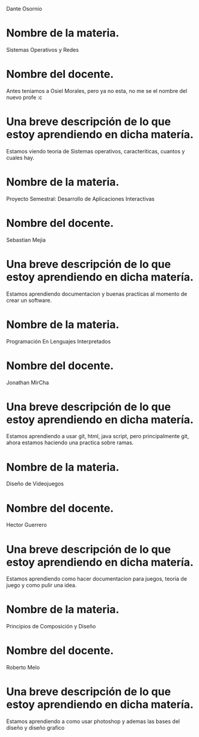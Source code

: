 Dante Osornio
# Nombre de la materia.
Sistemas Operativos y Redes
# Nombre del docente.
Antes teniamos a Osiel Morales, pero ya no esta, no me se el nombre del nuevo profe :c
# Una breve descripción de lo que estoy aprendiendo en dicha matería.
Estamos viendo teoria de Sistemas operativos, caracteriticas, cuantos y cuales hay.
# Nombre de la materia.
Proyecto Semestral: Desarrollo de Aplicaciones Interactivas
# Nombre del docente.
Sebastian Mejia
# Una breve descripción de lo que estoy aprendiendo en dicha matería.
Estamos aprendiendo documentacion y buenas practicas al momento de crear un software.
# Nombre de la materia.
Programación En Lenguajes Interpretados
# Nombre del docente.
Jonathan MirCha
# Una breve descripción de lo que estoy aprendiendo en dicha matería.
Estamos aprendiendo a usar git, html, java script, pero principalmente git, ahora estamos haciendo una practica sobre ramas.
# Nombre de la materia.
Diseño de Videojuegos
# Nombre del docente.
Hector Guerrero
# Una breve descripción de lo que estoy aprendiendo en dicha matería.
Estamos aprendiendo como hacer documentacion para juegos, teoria de juego y como pulir una idea.
# Nombre de la materia.
Principios de Composición y Diseño
# Nombre del docente.
Roberto Melo
# Una breve descripción de lo que estoy aprendiendo en dicha matería.
Estamos aprendiendo a como usar photoshop y ademas las bases del diseño y diseño grafico
